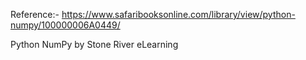 
Reference:-
https://www.safaribooksonline.com/library/view/python-numpy/100000006A0449/

Python NumPy
by Stone River eLearning

